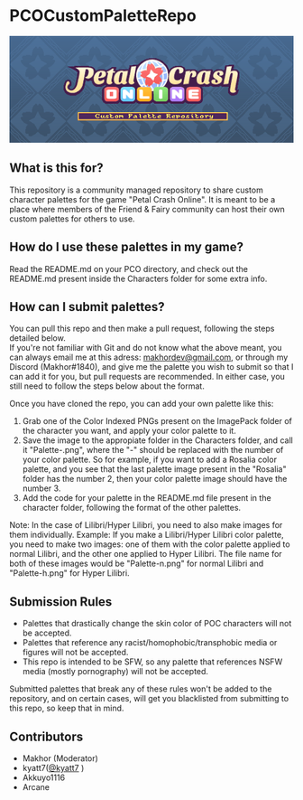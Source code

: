 # PCOCustomPaletteRepo
![banner](https://github.com/Makhor/PCOCustomPaletteRepo/blob/main/banner.png?raw=true)

## What is this for?

This repository is a community managed repository to share custom character palettes for the game "Petal Crash Online".
It is meant to be a place where members of the Friend & Fairy community can host their own custom palettes for others to use.

## How do I use these palettes in my game?
Read the README.md on your PCO directory, and check out the README.md present inside the Characters folder for some extra info.

## How can I submit palettes?

You can pull this repo and then make a pull request, following the steps detailed below.  
If you're not familiar with Git and do not know what the above meant, you can always email me at this adress: makhordev@gmail.com, or through my Discord (Makhor#1840),
and give me the palette you wish to submit so that I can add it for you, but pull requests are recommended. In either case, you still need to follow the steps below
about the format.

Once you have cloned the repo, you can add your own palette like this:
1) Grab one of the Color Indexed PNGs present on the ImagePack folder of the character you want, and apply your color palette to it.
2) Save the image to the appropiate folder in the Characters folder, and call it "Palette-.png", where the "-" should be replaced with the number of your color palette. So for example, if you want to add a Rosalia color palette, and you see that the last palette image present in the "Rosalia" folder has the number 2, then your color palette image should have the number 3.
3) Add the code for your palette in the README.md file present in the character folder, following the format of the other palettes.

Note: In the case of Lilibri/Hyper Lilibri, you need to also make images for them individually. Example: If you make a Lilibri/Hyper Lilibri color palette, you need to make two images: one of them with the color palette applied to normal Lilibri, and the other one applied to Hyper Lilibri. The file name for both of these images would be "Palette-n.png" for normal Lilibri and "Palette-h.png" for Hyper Lilibri. 

## Submission Rules
- Palettes that drastically change the skin color of POC characters will not be accepted.
- Palettes that reference any racist/homophobic/transphobic media or figures will not be accepted.
- This repo is intended to be SFW, so any palette that references NSFW media (mostly pornography) will not be accepted.

Submitted palettes that break any of these rules won't be added to the repository, and on certain cases,
will get you blacklisted from submitting to this repo, so keep that in mind.

## Contributors
- Makhor (Moderator)
- kyatt7([@kyatt7](https://twitter.com/kyatt7) )
- Akkuyo1116
- Arcane
